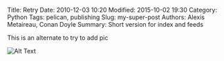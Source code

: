 Title: Retry
Date: 2010-12-03 10:20
Modified: 2015-10-02 19:30
Category: Python
Tags: pelican, publishing
Slug: my-super-post
Authors: Alexis Metaireau, Conan Doyle
Summary: Short version for index and feeds

This is an alternate to try to add pic

![Alt Text](../images/headShot.tif)
